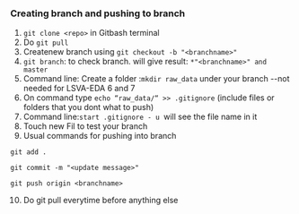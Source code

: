 ### Creating branch and pushing to branch
1. `git clone <repo>` in Gitbash terminal 
2. Do `git pull`
3. Createnew branch  using `git checkout -b "<branchname>"`
4. `git branch`: to check branch. will give result: `*"<branchname>" and master`
5. Command line: Create a folder :`mkdir raw_data` under your branch 
--not needed for LSVA-EDA 6 and 7
6. On command  type `echo “raw_data/“ >> .gitignore` (include files or folders that you dont what to push)
7. Command line:`start .gitignore - u `will see the file name in it 
8. Touch new Fil to test your branch 
9. Usual commands for pushing into branch 
  
  `git add .`
  
  `git commit -m "<update message>"`
  
  `git push origin <branchname>`
 
10. Do git pull everytime before anything else
